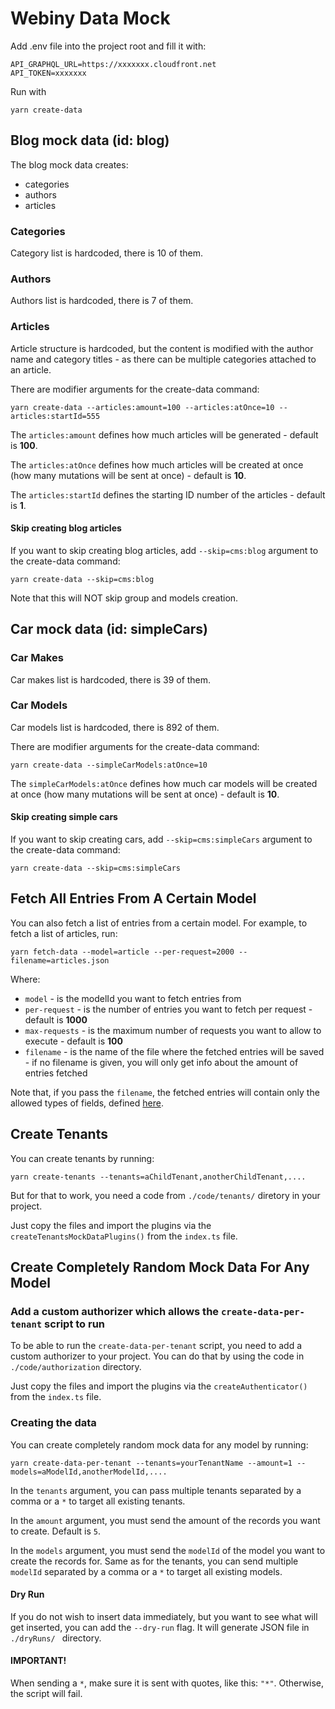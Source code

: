 # Webiny Data Mock

Add .env file into the project root and fill it with:
````
API_GRAPHQL_URL=https://xxxxxxx.cloudfront.net
API_TOKEN=xxxxxxx
````


Run with
`````
yarn create-data
`````

## Blog mock data (id: blog)

The blog mock data creates:

- categories
- authors
- articles

### Categories

Category list is hardcoded, there is 10 of them.

### Authors

Authors list is hardcoded, there is 7 of them.

### Articles

Article structure is hardcoded, but the content is modified with the author name and category titles - as there can be
multiple categories attached to an article.

There are modifier arguments for the create-data command:

````
yarn create-data --articles:amount=100 --articles:atOnce=10 --articles:startId=555
````

The `articles:amount` defines how much articles will be generated - default is **100**.

The `articles:atOnce` defines how much articles will be created at once (how many mutations will be sent at once) -
default is **10**.

The `articles:startId` defines the starting ID number of the articles - default is **1**.

#### Skip creating blog articles

If you want to skip creating blog articles, add `--skip=cms:blog` argument to the create-data command:

````
yarn create-data --skip=cms:blog
````

Note that this will NOT skip group and models creation.

## Car mock data (id: simpleCars)

### Car Makes

Car makes list is hardcoded, there is 39 of them.

### Car Models

Car models list is hardcoded, there is 892 of them.

There are modifier arguments for the create-data command:

````
yarn create-data --simpleCarModels:atOnce=10
````

The `simpleCarModels:atOnce` defines how much car models will be created at once (how many mutations will be sent at once) -
default is **10**.

#### Skip creating simple cars

If you want to skip creating cars, add `--skip=cms:simpleCars` argument to the create-data command:

````
yarn create-data --skip=cms:simpleCars
````


## Fetch All Entries From A Certain Model

You can also fetch a list of entries from a certain model. For example, to fetch a list of articles, run:
```
yarn fetch-data --model=article --per-request=2000 --filename=articles.json
```
Where:
* `model` - is the modelId you want to fetch entries from
* `per-request` - is the number of entries you want to fetch per request - default is **1000**
* `max-requests` - is the maximum number of requests you want to allow to execute - default is **100**
* `filename` - is the name of the file where the fetched entries will be saved - if no filename is given, you will only get info about the amount of entries fetched

Note that, if you pass the `filename`, the fetched entries will contain only the allowed types of fields, defined [here](https://github.com/webiny/webiny-js-data-mock/blob/main/src/apps/utils/createModelFields.ts#L3).

## Create Tenants

You can create tenants by running:

```
yarn create-tenants --tenants=aChildTenant,anotherChildTenant,....
```

But for that to work, you need a code from `./code/tenants/` diretory in your project.

Just copy the files and import the plugins via the `createTenantsMockDataPlugins()` from the `index.ts` file.

## Create Completely Random Mock Data For Any Model

### Add a custom authorizer which allows the `create-data-per-tenant` script to run

To be able to run the `create-data-per-tenant` script, you need to add a custom authorizer to your project. You can do
that by using the code in `./code/authorization` directory.

Just copy the files and import the plugins via the `createAuthenticator()` from the `index.ts` file.

### Creating the data

You can create completely random mock data for any model by running:

```
yarn create-data-per-tenant --tenants=yourTenantName --amount=1 --models=aModelId,anotherModelId,....
```

In the `tenants` argument, you can pass multiple tenants separated by a comma or a `*` to target all existing tenants.

In the `amount` argument, you must send the amount of the records you want to create. Default is `5`.

In the `models` argument, you must send the `modelId` of the model you want to create the records for. Same as for the
tenants, you can send multiple `modelId` separated by a comma or a `*` to target all existing models.

#### Dry Run

If you do not wish to insert data immediately, but you want to see what will get inserted, you can add the `--dry-run` flag.
It will generate JSON file in `./dryRuns/ ` directory.

#### IMPORTANT!

When sending a `*`, make sure it is sent with quotes, like this: `"*"`. Otherwise, the script will fail.
